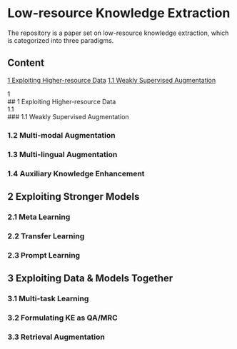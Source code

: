 # Low-resource Knowledge Extraction 

The repository is a paper set on low-resource knowledge extraction, which is categorized into three paradigms. 

## Content
[1 Exploiting Higher-resource Data](#1)
[1.1 Weakly Supervised Augmentation](#1.1)

<div>1</div>
## 1 Exploiting Higher-resource Data
<div>1.1</div>
### 1.1 Weakly Supervised Augmentation



### 1.2 Multi-modal Augmentation



### 1.3 Multi-lingual Augmentation



### 1.4 Auxiliary Knowledge Enhancement





## 2 Exploiting Stronger Models

### 2.1 Meta Learning




### 2.2 Transfer Learning



### 2.3 Prompt Learning




## 3 Exploiting Data & Models Together

### 3.1 Multi-task Learning


### 3.2 Formulating KE as QA/MRC


### 3.3 Retrieval Augmentation

